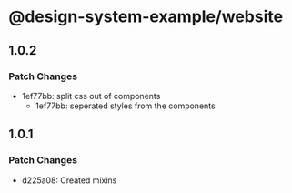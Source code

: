 # @design-system-example/website

## 1.0.2

### Patch Changes

- 1ef77bb: split css out of components
  - 1ef77bb: seperated styles from the components

## 1.0.1

### Patch Changes

- d225a08: Created mixins
